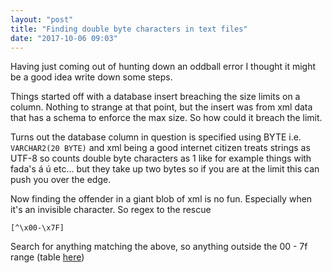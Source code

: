 ```yaml
---
layout: "post"
title: "Finding double byte characters in text files"
date: "2017-10-06 09:03"
---
```

Having just coming out of hunting down an oddball error I thought it might be a good idea write down some steps.

Things started off with a database insert breaching the size limits on a column. Nothing to strange at that point, but the insert was from xml data that has a schema to enforce the max size. So how could it breach the limit.

Turns out the database column in question is specified using BYTE i.e. `VARCHAR2(20 BYTE)` and xml being a good internet citizen treats strings as UTF-8 so counts double byte characters as 1 like for example things with fada's á ú etc... but they take up two bytes so if you are at the limit this can push you over the edge.

Now finding the offender in a giant blob of xml is no fun. Especially when it's an invisible character.
So regex to the rescue

```
[^\x00-\x7F]
```

Search for anything matching the above, so anything outside the 00 - 7f range (table [here](http://www.fileformat.info/info/charset/UTF-8/list.htm))
